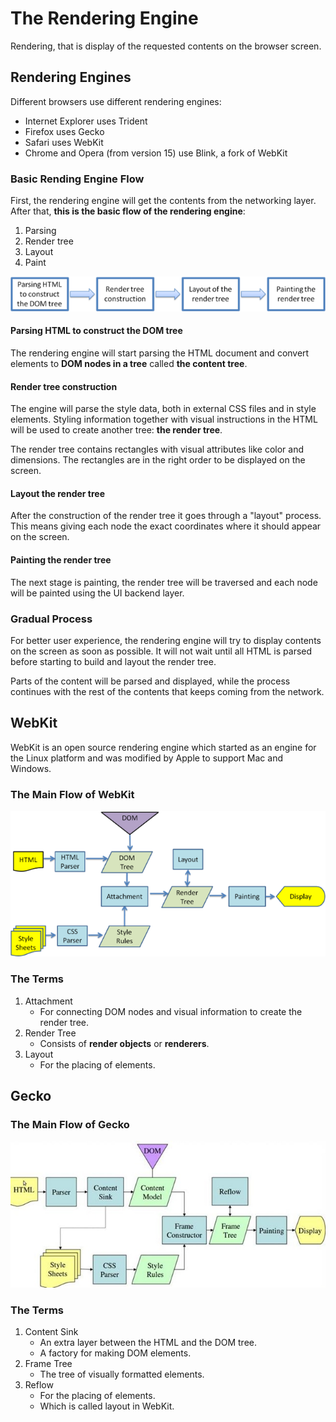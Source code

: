 # The Rendering Engine
Rendering, that is display of the requested contents on the browser screen.

## Rendering Engines
Different browsers use different rendering engines: 
- Internet Explorer uses Trident
- Firefox uses Gecko
- Safari uses WebKit
- Chrome and Opera (from version 15) use Blink, a fork of WebKit

### Basic Rending Engine Flow
First, the rendering engine will get the contents from the networking layer.  
After that, **this is the basic flow of the rendering engine**:
1. Parsing
2. Render tree
3. Layout
4. Paint

![Figure : Rendering engine basic flow](/images/2.png)

#### Parsing HTML to construct the DOM tree
The rendering engine will start parsing the HTML document and convert elements to **DOM nodes in a tree** called **the content tree**. 

#### Render tree construction
The engine will parse the style data, both in external CSS files and in style elements. Styling information together with visual instructions in the HTML will be used to create another tree: **the render tree**.

The render tree contains rectangles with visual attributes like color and dimensions. The rectangles are in the right order to be displayed on the screen.

#### Layout the render tree
After the construction of the render tree it goes through a "layout" process. This means giving each node the exact coordinates where it should appear on the screen. 

#### Painting the render tree
The next stage is painting, the render tree will be traversed and each node will be painted using the UI backend layer.

### Gradual Process
For better user experience, the rendering engine will try to display contents on the screen as soon as possible. It will not wait until all HTML is parsed before starting to build and layout the render tree. 

Parts of the content will be parsed and displayed, while the process continues with the rest of the contents that keeps coming from the network.


## WebKit
WebKit is an open source rendering engine which started as an engine for the Linux platform and was modified by Apple to support Mac and Windows.

### The Main Flow of WebKit
![Figure : WebKit main flow](/images/3.png)

### The Terms
1. Attachment
    - For connecting DOM nodes and visual information to create the render tree.
2. Render Tree
    - Consists of **render objects** or **renderers**.
3. Layout
    - For the placing of elements.


## Gecko

### The Main Flow of Gecko
![Figure : Mozilla's Gecko rendering engine main flow](/images/4.jpg)

### The Terms
1. Content Sink
    - An extra layer between the HTML and the DOM tree.
    - A factory for making DOM elements.
2. Frame Tree
    - The tree of visually formatted elements.
3. Reflow
    - For the placing of elements.
    - Which is called layout in WebKit.